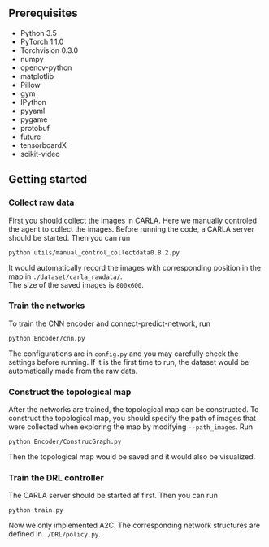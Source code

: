 ## Prerequisites
- Python 3.5
- PyTorch 1.1.0
- Torchvision 0.3.0
- numpy
- opencv-python
- matplotlib
- Pillow
- gym
- IPython
- pyyaml
- pygame
- protobuf
- future
- tensorboardX
- scikit-video


## Getting started
### Collect raw data
First you should collect the images in CARLA. Here we manually controled the agent to collect the images.
Before running the code, a CARLA server should be started. Then you can run 
```
python utils/manual_control_collectdata0.8.2.py
```
It would automatically record the images with corresponding position in the map in `./dataset/carla_rawdata/`. <br>
The size of the saved images is `800x600`. <br>


### Train the networks
To train the CNN encoder and connect-predict-network, run 
```
python Encoder/cnn.py
```
The configurations are in `config.py` and you may carefully check the settings before running.
If it is the first time to run, the dataset would be automatically made from the raw data. <br>


### Construct the topological map
After the networks are trained, the topological map can be constructed. 
To construct the topological map, you should specify the path of images that were collected when exploring the map by modifying `--path_images`.
Run 
```
python Encoder/ConstrucGraph.py
```
Then the topological map would be saved and it would also be visualized. <br>


### Train the DRL controller
The CARLA server should be started af first. Then you can run 
```
python train.py
```
Now we only implemented A2C. The corresponding network structures are defined in `./DRL/policy.py`. <br>
